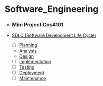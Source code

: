 # Software_Engineering
- ### Mini Project Cos4101

- [SDLC (Software Development Life Cycle)](docs/SDLC.md)
  - [ ] [Planning](docs/SDLC.md)
  - [Analysis](docs/SDLC.md)
  - [Design](docs/SDLC.md)
  - [ ] [Implementation](docs/SDLC.md)
  - [ ] [Testing](docs/SDLC.md)
  - [ ] [Deployment](docs/SDLC.md)
  - [ ] [Maintenance](docs/SDLC.md)